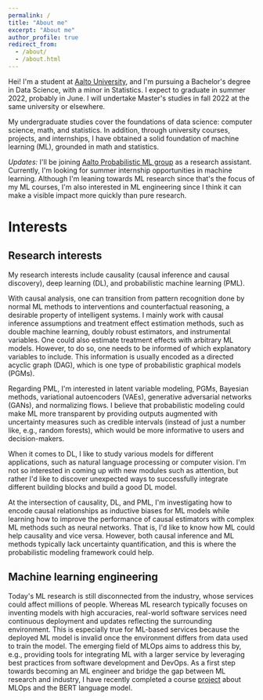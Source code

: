 ```yaml
---
permalink: /
title: "About me"
excerpt: "About me"
author_profile: true
redirect_from: 
  - /about/
  - /about.html
---
```


Hei! I'm a student at [Aalto University](https://www.aalto.fi/en), and I'm pursuing a Bachelor's degree in Data Science, with a minor in Statistics.
I expect to graduate in summer 2022, probably in June.
I will undertake Master's studies in fall 2022 at the same university or elsewhere.

My undergraduate studies cover the foundations of data science: computer science, math, and statistics.
In addition, through university courses, projects, and internships, I have obtained a solid foundation of machine learning (ML),
grounded in math and statistics.

*Updates:* I'll be joining [Aalto Probabilistic ML group](https://research.cs.aalto.fi/pml/) as a research assistant.
Currently, I'm looking for summer internship opportunities in machine learning.
Although I'm leaning towards ML research since that's the focus of my ML courses,
I'm also interested in ML engineering since I think it can make a visible impact more quickly than pure research.

# Interests

## Research interests

My research interests include causality (causal inference and causal discovery), deep learning (DL), and probabilistic machine learning (PML).

With causal analysis, one can transition from pattern recognition done by normal ML methods to interventions and counterfactual reasoning, a desirable property of intelligent systems. I mainly work with causal inference assumptions and treatment effect estimation methods, such as double machine learning, doubly robust estimators, and instrumental variables. One could also estimate treatment effects with arbitrary ML models. However, to do so, one needs to be informed of which explanatory variables to include. This information is usually encoded as a directed acyclic graph (DAG), which is one type of probabilistic graphical models (PGMs).

Regarding PML, I'm interested in latent variable modeling, PGMs, Bayesian methods, variational autoencoders (VAEs), generative adversarial networks (GANs), and normalizing flows. I believe that probabilistic modeling could make ML more transparent by providing outputs augmented with uncertainty measures such as credible intervals (instead of just a number like, e.g., random forests), which would be more informative to users and decision-makers.

When it comes to DL, I like to study various models for different applications, such as natural language processing or computer vision. I'm not so interested in coming up with new modules such as attention, but rather I'd like to discover unexpected ways to successfully integrate different building blocks and build a good DL model.

At the intersection of causality, DL, and PML, I'm investigating how to encode causal relationships as inductive biases for ML models while learning how to improve the performance of causal estimators with complex ML methods such as neural networks. That is, I'd like to know how ML could help causality and vice versa. However, both causal inference and ML methods typically lack uncertainty quantification, and this is where the probabilistic modeling framework could help.

## Machine learning engineering

Today's ML research is still disconnected from the industry, whose services could affect millions of people. Whereas ML research typically focuses on inventing models with high accuracies, real-world software services need continuous deployment and updates reflecting the surrounding environment. This is especially true for ML-based services because the deployed ML model is invalid once the environment differs from data used to train the model. The emerging field of MLOps aims to address this by, e.g., providing tools for integrating ML with a larger service by leveraging best practices from software development and DevOps. As a first step towards becoming an ML engineer and bridge the gap between ML research and industry, I have recently completed a course [project](https://sonalexle.github.io/viral-tweets/) about MLOps and the BERT language model.

